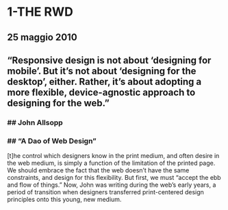 1-THE RWD
========
## 25 maggio 2010

## “Responsive design is not about ‘designing for mobile’. But it’s not about ‘designing for the desktop’, either. Rather, it’s about adopting a more flexible, device-agnostic approach to designing for the web.” 

### ## John Allsopp 
### ## “A Dao of Web Design”


[t]he control which designers know in the print medium, and often desire in the web medium, is simply a function of the limitation of the printed page. We should embrace the fact that the web doesn’t have the same constraints, and design for this flexibility. But first, we must “accept the ebb and flow of things.” Now, John was writing during the web’s early years, a period of transition when designers transferred print-centered design principles onto this young, new medium.